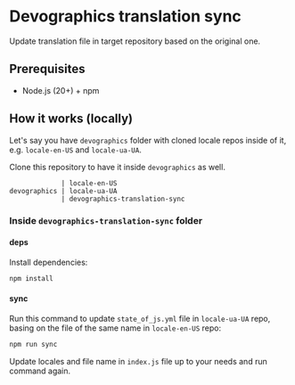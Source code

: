 # Devographics translation sync

Update translation file in target repository based on the original one.

## Prerequisites

- Node.js (20+) + npm

## How it works (locally)

Let's say you have `devographics` folder with cloned locale repos inside of it,
e.g. `locale-en-US` and `locale-ua-UA`.

Clone this repository to have it inside `devographics` as well.

```
             | locale-en-US
devographics | locale-ua-UA
             | devographics-translation-sync
```

### Inside `devographics-translation-sync` folder

#### deps

Install dependencies:

```sh
npm install
```

#### sync

Run this command to update `state_of_js.yml` file in `locale-ua-UA` repo,
basing on the file of the same name in `locale-en-US` repo:

```sh
npm run sync
```

Update locales and file name in `index.js` file up to your needs and run
command again.

